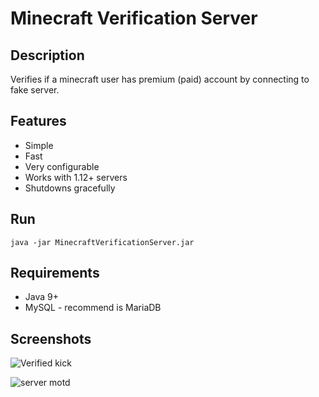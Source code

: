 # Minecraft Verification Server

## Description

Verifies if a minecraft user has premium (paid) account by connecting to fake server.

## Features

* Simple
* Fast
* Very configurable
* Works with 1.12+ servers
* Shutdowns gracefully

## Run

    java -jar MinecraftVerificationServer.jar

## Requirements

* Java 9+
* MySQL - recommend is MariaDB

## Screenshots

![Verified kick](https://i.imgur.com/WhyeYJW.png)

![server motd](https://i.imgur.com/tQkO2Gb.png)
